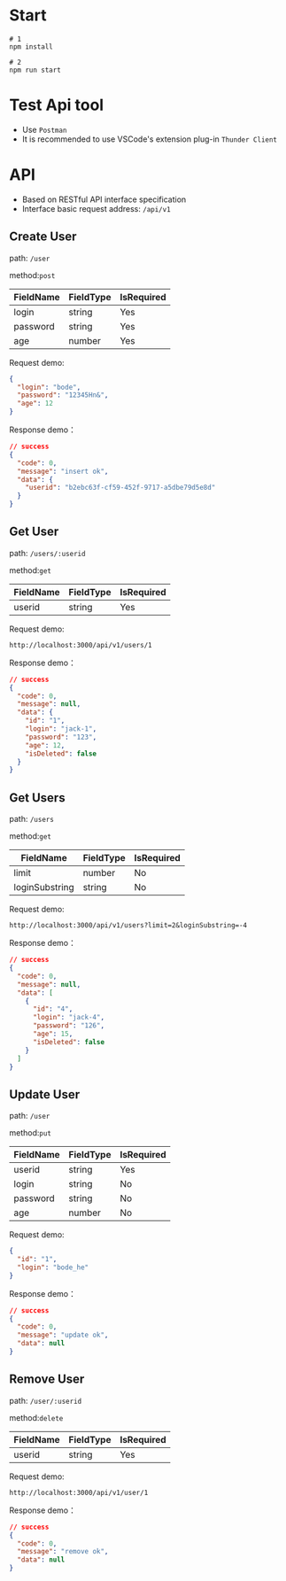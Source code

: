 
# Start

```shell
# 1
npm install

# 2
npm run start
```

# Test Api tool

- Use `Postman`
- It is recommended to use VSCode's extension plug-in `Thunder Client`


# API

- Based on RESTful API interface specification
- Interface basic request address: `/api/v1`

## Create User

path: `/user`

method:`post` 

| FieldName   | FieldType | IsRequired |
| -------- | -------- | -------- |
| login | string   | Yes       |
| password    | string   | Yes       |
| age    | number   | Yes      |

Request demo:

```json
{
  "login": "bode",
  "password": "12345Hn&",
  "age": 12
}
```

Response demo：

```json
// success
{
  "code": 0,
  "message": "insert ok",
  "data": {
    "userid": "b2ebc63f-cf59-452f-9717-a5dbe79d5e8d"
  }
}
```

## Get User

path: `/users/:userid`

method:`get` 

| FieldName   | FieldType | IsRequired |
| -------- | -------- | -------- |
| userid | string   | Yes       |

Request demo:

```http
http://localhost:3000/api/v1/users/1
```

Response demo：

```json
// success
{
  "code": 0,
  "message": null,
  "data": {
    "id": "1",
    "login": "jack-1",
    "password": "123",
    "age": 12,
    "isDeleted": false
  }
}
```

## Get Users

path: `/users`

method:`get` 

| FieldName   | FieldType | IsRequired |
| -------- | -------- | -------- |
| limit | number   | No       |
| loginSubstring | string   | No       |

Request demo:

```http
http://localhost:3000/api/v1/users?limit=2&loginSubstring=-4
```

Response demo：

```json
// success
{
  "code": 0,
  "message": null,
  "data": [
    {
      "id": "4",
      "login": "jack-4",
      "password": "126",
      "age": 15,
      "isDeleted": false
    }
  ]
}
```


## Update User

path: `/user`

method:`put` 

| FieldName   | FieldType | IsRequired |
| -------- | -------- | -------- |
| userid | string   | Yes       |
| login | string   | No       |
| password    | string   | No       |
| age    | number   | No      |

Request demo:

```json
{
  "id": "1",
  "login": "bode_he"
}
```

Response demo：

```json
// success
{
  "code": 0,
  "message": "update ok",
  "data": null
}
```


## Remove User

path: `/user/:userid`

method:`delete` 

| FieldName   | FieldType | IsRequired |
| -------- | -------- | -------- |
| userid | string   | Yes       |

Request demo:

```http
http://localhost:3000/api/v1/user/1
```

Response demo：

```json
// success
{
  "code": 0,
  "message": "remove ok",
  "data": null
}
```